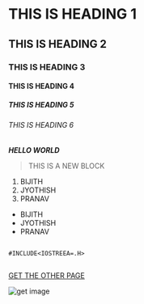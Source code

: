 # THIS IS  HEADING 1 
## THIS IS HEADING 2
### THIS IS HEADING 3
#### THIS IS HEADING 4
##### THIS IS HEADING 5
###### THIS IS HEADING 6
***HELLO WORLD*** 
>THIS IS A NEW BLOCK
1. BIJITH
2. JYOTHISH
3. PRANAV

- BIJITH
- JYOTHISH
- PRANAV


```

#INCLUDE<IOSTREEA=.H>


````





[GET THE OTHER PAGE](https://github.com/vishnummvmm)


![get image](https://media.istockphoto.com/id/1148854779/vector/apple.jpg?s=612x612&w=is&k=20&c=c8sL93lNtfMruScNIh1flQWGbRyD14CG34skXcMMKTY=)
